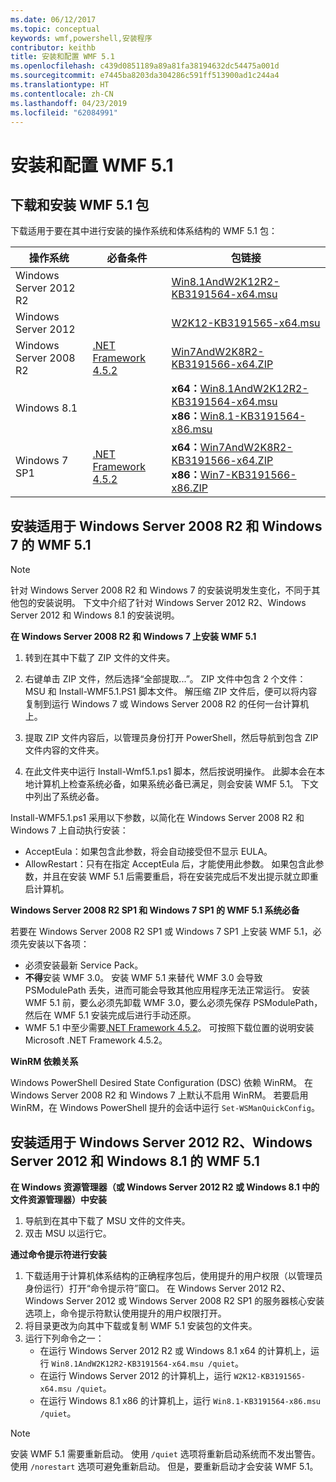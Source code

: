 ```yaml
---
ms.date: 06/12/2017
ms.topic: conceptual
keywords: wmf,powershell,安装程序
contributor: keithb
title: 安装和配置 WMF 5.1
ms.openlocfilehash: c439d0851189a89a81fa38194632dc54475a001d
ms.sourcegitcommit: e7445ba8203da304286c591ff513900ad1c244a4
ms.translationtype: HT
ms.contentlocale: zh-CN
ms.lasthandoff: 04/23/2019
ms.locfileid: "62084991"
---
```

# <a name="install-and-configure-wmf-51"></a>安装和配置 WMF 5.1

## <a name="download-and-install-the-wmf-51-package"></a>下载和安装 WMF 5.1 包

下载适用于要在其中进行安装的操作系统和体系结构的 WMF 5.1 包：

| 操作系统       | 必备条件           | 包链接                          |
|------------------------|-------------------------|----------------------------------------|
| Windows Server 2012 R2 |                         | [Win8.1AndW2K12R2-KB3191564-x64.msu][] |
| Windows Server 2012    |                         | [W2K12-KB3191565-x64.msu][]            |
| Windows Server 2008 R2 | [.NET Framework 4.5.2][]| [Win7AndW2K8R2-KB3191566-x64.ZIP][]    |
| Windows 8.1            |                         | **x64：**[Win8.1AndW2K12R2-KB3191564-x64.msu][]</br>**x86：**[Win8.1-KB3191564-x86.msu][] |
| Windows 7 SP1          | [.NET Framework 4.5.2][]| **x64：**[Win7AndW2K8R2-KB3191566-x64.ZIP][]</br>**x86：**[Win7-KB3191566-x86.ZIP][] |

[.NET Framework 4.5.2]: https://www.microsoft.com/download/details.aspx?id=42642
[W2K12-KB3191565-x64.msu]: https://go.microsoft.com/fwlink/?linkid=839513
[Win7-KB3191566-x86.ZIP]: https://go.microsoft.com/fwlink/?linkid=839522
[Win7AndW2K8R2-KB3191566-x64.ZIP]: https://go.microsoft.com/fwlink/?linkid=839523
[Win8.1-KB3191564-x86.msu]: https://go.microsoft.com/fwlink/?linkid=839521
[Win8.1AndW2K12R2-KB3191564-x64.msu]: https://go.microsoft.com/fwlink/?linkid=839516

## <a name="install-wmf-51-for-windows-server-2008-r2-and-windows-7"></a>安装适用于 Windows Server 2008 R2 和 Windows 7 的 WMF 5.1

> [!NOTE]
> 针对 Windows Server 2008 R2 和 Windows 7 的安装说明发生变化，不同于其他包的安装说明。 下文中介绍了针对 Windows Server 2012 R2、Windows Server 2012 和 Windows 8.1 的安装说明。

**在 Windows Server 2008 R2 和 Windows 7 上安装 WMF 5.1**

1. 转到在其中下载了 ZIP 文件的文件夹。

2. 右键单击 ZIP 文件，然后选择“全部提取...”。 ZIP 文件中包含 2 个文件：MSU 和 Install-WMF5.1.PS1 脚本文件。
解压缩 ZIP 文件后，便可以将内容复制到运行 Windows 7 或 Windows Server 2008 R2 的任何一台计算机上。

3. 提取 ZIP 文件内容后，以管理员身份打开 PowerShell，然后导航到包含 ZIP 文件内容的文件夹。

4. 在此文件夹中运行 Install-Wmf5.1.ps1 脚本，然后按说明操作。 此脚本会在本地计算机上检查系统必备，如果系统必备已满足，则会安装 WMF 5.1。 下文中列出了系统必备。

Install-WMF5.1.ps1 采用以下参数，以简化在 Windows Server 2008 R2 和 Windows 7 上自动执行安装：

- AcceptEula：如果包含此参数，将会自动接受但不显示 EULA。
- AllowRestart：只有在指定 AcceptEula 后，才能使用此参数。 如果包含此参数，并且在安装 WMF 5.1 后需要重启，将在安装完成后不发出提示就立即重启计算机。

**Windows Server 2008 R2 SP1 和 Windows 7 SP1 的 WMF 5.1 系统必备**

若要在 Windows Server 2008 R2 SP1 或 Windows 7 SP1 上安装 WMF 5.1，必须先安装以下各项：
- 必须安装最新 Service Pack。
- **不得**安装 WMF 3.0。 安装 WMF 5.1 来替代 WMF 3.0 会导致 PSModulePath 丢失，进而可能会导致其他应用程序无法正常运行。 安装 WMF 5.1 前，要么必须先卸载 WMF 3.0，要么必须先保存 PSModulePath，然后在 WMF 5.1 安装完成后进行手动还原。
- WMF 5.1 中至少需要[.NET Framework 4.5.2](https://www.microsoft.com/en-ca/download/details.aspx?id=42642)。
可按照下载位置的说明安装 Microsoft .NET Framework 4.5.2。

**WinRM 依赖关系**

Windows PowerShell Desired State Configuration (DSC) 依赖 WinRM。
在 Windows Server 2008 R2 和 Windows 7 上默认不启用 WinRM。
若要启用 WinRM，在 Windows PowerShell 提升的会话中运行 `Set-WSManQuickConfig`。

## <a name="install-wmf-51-for-windows-server-2012-r2-windows-server-2012-and-windows-81"></a>安装适用于 Windows Server 2012 R2、Windows Server 2012 和 Windows 8.1 的 WMF 5.1

**在 Windows 资源管理器（或 Windows Server 2012 R2 或 Windows 8.1 中的文件资源管理器）中安装**

1. 导航到在其中下载了 MSU 文件的文件夹。
2. 双击 MSU 以运行它。

**通过命令提示符进行安装**

1. 下载适用于计算机体系结构的正确程序包后，使用提升的用户权限（以管理员身份运行）打开“命令提示符”窗口。 在 Windows Server 2012 R2、Windows Server 2012 或 Windows Server 2008 R2 SP1 的服务器核心安装选项上，命令提示符默认使用提升的用户权限打开。
2. 将目录更改为向其中下载或复制 WMF 5.1 安装包的文件夹。
3. 运行下列命令之一：
   - 在运行 Windows Server 2012 R2 或 Windows 8.1 x64 的计算机上，运行 `Win8.1AndW2K12R2-KB3191564-x64.msu /quiet`。
   - 在运行 Windows Server 2012 的计算机上，运行 `W2K12-KB3191565-x64.msu /quiet`。
   - 在运行 Windows 8.1 x86 的计算机上，运行 `Win8.1-KB3191564-x86.msu /quiet`。

> [!NOTE]
> 安装 WMF 5.1 需要重新启动。 使用 `/quiet` 选项将重新启动系统而不发出警告。
> 使用 `/norestart` 选项可避免重新启动。 但是，要重新启动才会安装 WMF 5.1。
